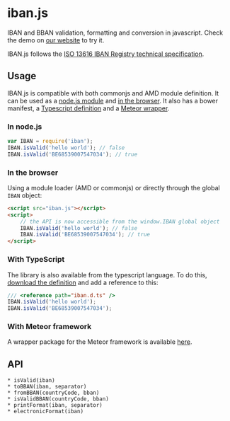 # iban.js

IBAN and BBAN validation, formatting and conversion in javascript.
Check the demo on [our website] to try it.

[our website]: http://www.arhs-group.com/labs/iban-bban-converter/

IBAN.js follows the [ISO 13616 IBAN Registry technical specification](https://www.swift.com/standards/data-standards/iban).

## Usage

IBAN.js is compatible with both commonjs and AMD module definition. It can be used as a [node.js module](#in-nodejs) and [in the browser](#in-the-browser). It also has a bower manifest, a [Typescript definition](#with-typescript) and a [Meteor wrapper](#with-meteor-framework).

### In node.js

```js
var IBAN = require('iban');
IBAN.isValid('hello world'); // false
IBAN.isValid('BE68539007547034'); // true
```

### In the browser

Using a module loader (AMD or commonjs) or directly through the global ```IBAN``` object:

```html
<script src="iban.js"></script>
<script>
    // the API is now accessible from the window.IBAN global object
    IBAN.isValid('hello world'); // false
    IBAN.isValid('BE68539007547034'); // true
</script>
```

### With TypeScript
The library is also available from the typescript language. To do this, [download the definition](https://github.com/borisyankov/DefinitelyTyped/tree/master/iban) and add a reference to this:
```typescript
/// <reference path="iban.d.ts" />
IBAN.isValid('hello world');
IBAN.isValid('BE68539007547034');
```
### With Meteor framework
A wrapper package for the Meteor framework is available [here](https://atmospherejs.com/theduke/iban).


## API

    * isValid(iban)
    * toBBAN(iban, separator)
    * fromBBAN(countryCode, bban)
    * isValidBBAN(countryCode, bban)
    * printFormat(iban, separator)
    * electronicFormat(iban)
